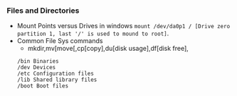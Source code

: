 ### Files and Directories

* Mount Points versus Drives in windows `mount /dev/da0p1 / [Drive zero partition 1, last '/' is used to mound to root]`. 
* Common File Sys commands
  * mkdir,mv[move[,cp[copy],du[disk usage],df[disk free],
  ```
  /bin Binaries
  /dev Devices
  /etc Configuration files
  /lib Shared library files
  /boot Boot files
  ```
